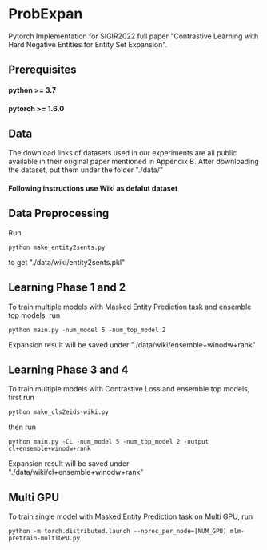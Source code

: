 # ProbExpan

Pytorch Implementation for SIGIR2022 full paper "Contrastive Learning with Hard Negative Entities for Entity Set Expansion".

## Prerequisites
#### python >= 3.7
#### pytorch >= 1.6.0

## Data

The download links of datasets used in our experiments are all public available in their original paper mentioned in Appendix B. After downloading the dataset, put them under the folder "./data/"

#### Following instructions use Wiki as defalut dataset

## Data Preprocessing

Run
```
python make_entity2sents.py
```
to get "./data/wiki/entity2sents.pkl"

## Learning Phase 1 and 2 

To train multiple models with Masked Entity Prediction task and ensemble top models, run
```
python main.py -num_model 5 -num_top_model 2
```

Expansion result will be saved under "./data/wiki/ensemble+winodw+rank"

## Learning Phase 3 and 4

To train multiple models with Contrastive Loss and ensemble top models, first run
```
python make_cls2eids-wiki.py
```

then run 
```
python main.py -CL -num_model 5 -num_top_model 2 -output cl+ensemble+winodw+rank
```

Expansion result will be saved under "./data/wiki/cl+ensemble+winodw+rank"

## Multi GPU

To train single model with Masked Entity Prediction task on Multi GPU, run
```
python -m torch.distributed.launch --nproc_per_node=[NUM_GPU] mlm-pretrain-multiGPU.py
```
